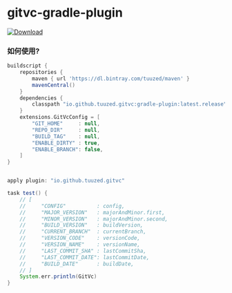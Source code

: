 # gitvc-gradle-plugin

[ ![Download](https://api.bintray.com/packages/tuuzed/maven/io.github.tuuzed.gitvc%3Agradle-plugin/images/download.svg) ](https://bintray.com/tuuzed/maven/io.github.tuuzed.gitvc%3Agradle-plugin/_latestVersion)

### 如何使用?

``` groovy
buildscript {
    repositories {
        maven { url 'https://dl.bintray.com/tuuzed/maven' }
        mavenCentral()
    }
    dependencies {
        classpath "io.github.tuuzed.gitvc:gradle-plugin:latest.release"
    }
    extensions.GitVcConfig = [
        "GIT_HOME"     : null,
        "REPO_DIR"     : null,
        "BUILD_TAG"    : null,
        "ENABLE_DIRTY" : true,
        "ENABLE_BRANCH": false,
    ]
}


apply plugin: "io.github.tuuzed.gitvc"

task test() {
    // [
    //     "CONFIG"          : config,
    //     "MAJOR_VERSION"   : majorAndMinor.first,
    //     "MINOR_VERSION"   : majorAndMinor.second,
    //     "BUILD_VERSION"   : buildVersion,
    //     "CURRENT_BRANCH"  : currentBranch,
    //     "VERSION_CODE"    : versionCode,
    //     "VERSION_NAME"    : versionName,
    //     "LAST_COMMIT_SHA" : lastCommitSha,
    //     "LAST_COMMIT_DATE": lastCommitDate,
    //     "BUILD_DATE"      : buildDate,
    // ]
    System.err.println(GitVc)
}

```

 
